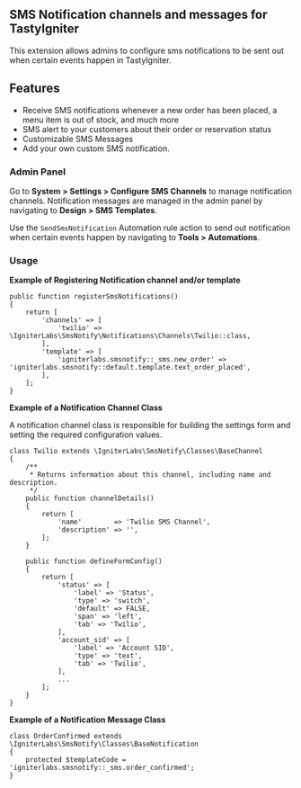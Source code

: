 ## SMS Notification channels and messages for TastyIgniter

This extension allows admins to configure sms notifications to be sent out when certain events happen in TastyIgniter. 

## Features
- Receive SMS notifications whenever a new order has been placed, a menu item is out of stock, and much more
- SMS alert to your customers about their order or reservation status
- Customizable SMS Messages
- Add your own custom SMS notification.

### Admin Panel

Go to **System > Settings > Configure SMS Channels** to manage notification channels.
Notification messages are managed in the admin panel by navigating to **Design > SMS Templates**.

Use the `SendSmsNotification` Automation rule action to send out notification when certain events happen by navigating to **Tools > Automations**.

### Usage

**Example of Registering Notification channel and/or template**

```
public function registerSmsNotifications()
{
    return [
        'channels' => [
            'twilio' => \IgniterLabs\SmsNotify\Notifications\Channels\Twilio::class,
        ],
        'template' => [
            'igniterlabs.smsnotify::_sms.new_order' => 'igniterlabs.smsnotify::default.template.text_order_placed',
        ],
    ];
}
```

**Example of a Notification Channel Class**

A notification channel class is responsible for building the settings form and setting the required configuration values.

```
class Twilio extends \IgniterLabs\SmsNotify\Classes\BaseChannel
{
    /**
     * Returns information about this channel, including name and description.
     */
    public function channelDetails()
    {
        return [
            'name'        => 'Twilio SMS Channel',
            'description' => '',
        ];
    }

    public function defineFormConfig()
    {
        return [
            'status' => [
                'label' => 'Status',
                'type' => 'switch',
                'default' => FALSE,
                'span' => 'left',
                'tab' => 'Twilio',
            ],
            'account_sid' => [
                'label' => 'Account SID',
                'type' => 'text',
                'tab' => 'Twilio',
            ],
            ...
        ];
    }
}
```

**Example of a Notification Message Class**

```
class OrderConfirmed extends \IgniterLabs\SmsNotify\Classes\BaseNotification
{
    protected $templateCode = 'igniterlabs.smsnotify::_sms.order_confirmed';
}
```
